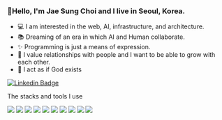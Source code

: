 ### 👋Hello, I'm Jae Sung Choi and I live in Seoul, Korea.

- 💻 I am interested in the web, AI, infrastructure, and architecture.
- 📚 Dreaming of an era in which AI and Human collaborate.
- ✨ Programming is just a means of expression.
- 💚 I value relationships with people and I want to be able to grow with each other.
- 📖 I act as if God exists

[![Linkedin Badge](https://img.shields.io/badge/-LinkedIn-blue?style=flat-square&logo=Linkedin&logoColor=white&link=https://www.linkedin.com/in/jaesung-choi-7931a1207/)](https://www.linkedin.com/in/jaesung-choi-7931a1207/)


The stacks and tools I use

<img src="https://img.shields.io/badge/.NET-512BD4?style=flat-square&logo=.NET&logoColor=f4f4f4"> <img src="https://img.shields.io/badge/Csharp-512BD4?logo=C%23"> <img src="https://img.shields.io/badge/Cosmos-0078D4?style=flat-square&logo=Microsoft Azure&logoColor=f4f4f4"> <img src="https://img.shields.io/badge/Blob-0078D4?style=flat-square&logo=Microsoft Azure&logoColor=f4f4f4"> <img src="https://img.shields.io/badge/Cognitive-0078D4?style=flat-square&logo=Microsoft Azure&logoColor=f4f4f4"> <img src="https://img.shields.io/badge/App Service-0078D4?style=flat-square&logo=Microsoft Azure&logoColor=f4f4f4"> <img src="https://img.shields.io/badge/Azure Functions-0078D4?style=flat-square&logo=Azure Functions&logoColor=f4f4f4"> <img src="https://img.shields.io/badge/Blazor-512BD4?style=flat-square&logo=Blazor&logoColor=f4f4f4"> <img src="https://img.shields.io/badge/JavaScript-F7DF1E?style=flat-square&logo=JavaScript&logoColor=262626"> <img src="https://img.shields.io/badge/MongoDB-47A248?style=flat-square&logo=MongoDB&logoColor=f4f4f4"> 
